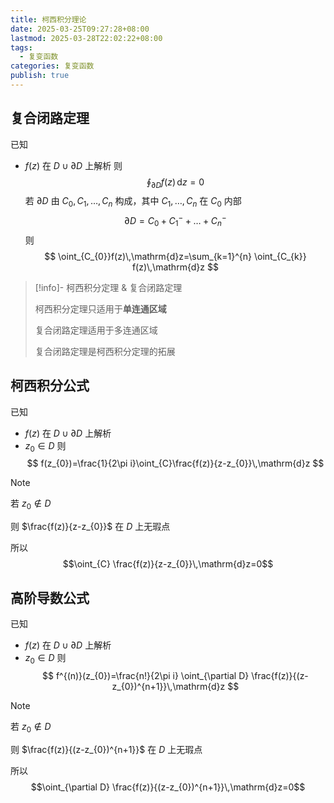 ```yaml
---
title: 柯西积分理论
date: 2025-03-25T09:27:28+08:00
lastmod: 2025-03-28T22:02:22+08:00
tags:
  - 复变函数
categories: 复变函数
publish: true
---
```


## 复合闭路定理

已知
- $f(z)$ 在 $D\cup \partial D$ 上解析
则
$$
\oint_{\partial D}f(z)\,\mathrm{d}z = 0
$$
若 $\partial D$ 由 $C_{0}, C_{1},\dots, C_{n}$ 构成，其中 $C_{1}, \dots, C_{n}$ 在 $C_{0}$ 内部
$$
\partial D = C_{0} + C_{1}^{-}+\dots+C_{n}^{-}
$$
则
$$
\oint_{C_{0}}f(z)\,\mathrm{d}z=\sum_{k=1}^{n} \oint_{C_{k}} f(z)\,\mathrm{d}z
$$

>[!info]- 柯西积分定理 & 复合闭路定理
>
>柯西积分定理只适用于**单连通区域**
>
>复合闭路定理适用于多连通区域
>
>复合闭路定理是柯西积分定理的拓展

## 柯西积分公式

已知
- $f(z)$ 在 $D\cup \partial D$ 上解析
- $z_{0}\in D$
则
$$
f(z_{0})=\frac{1}{2\pi i}\oint_{C}\frac{f(z)}{z-z_{0}}\,\mathrm{d}z
$$

>[!note]
>若 $z_{0}\notin D$
>
>则 $\frac{f(z)}{z-z_{0}}$ 在 $D$ 上无瑕点
>
>所以 $$\oint_{C} \frac{f(z)}{z-z_{0}}\,\mathrm{d}z=0$$

## 高阶导数公式

已知
- $f(z)$ 在 $D\cup \partial D$ 上解析
- $z_{0}\in D$
则
$$
f^{(n)}(z_{0})=\frac{n!}{2\pi i} \oint_{\partial D} \frac{f(z)}{(z-z_{0})^{n+1}}\,\mathrm{d}z
$$

>[!note]
>若 $z_{0}\notin D$
>
>则 $\frac{f(z)}{(z-z_{0})^{n+1}}$  在 $D$ 上无瑕点
>
>所以 $$\oint_{\partial D} \frac{f(z)}{(z-z_{0})^{n+1}}\,\mathrm{d}z=0$$

